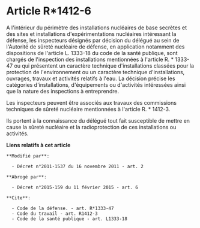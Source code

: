 # Article R*1412-6

A l'intérieur du périmètre des installations nucléaires de base secrètes et des sites et installations d'expérimentations
nucléaires intéressant la défense, les inspecteurs désignés par décision du délégué au sein de l'Autorité de sûreté nucléaire
de défense, en application notamment des dispositions de l'article L. 1333-18 du code de la santé publique, sont chargés de
l'inspection des installations mentionnées à l'article R. * 1333-47 ou qui présentent un caractère technique d'installations
classées pour la protection de l'environnement ou un caractère technique d'installations, ouvrages, travaux et activités
relatifs à l'eau. La décision précise les catégories d'installations, d'équipements ou d'activités intéressées ainsi que la
nature des inspections à entreprendre. 

Les inspecteurs peuvent être associés aux travaux des commissions techniques de sûreté nucléaire mentionnées à l'article R. *
1412-3. 

Ils portent à la connaissance du délégué tout fait susceptible de mettre en cause la sûreté nucléaire et la radioprotection
de ces installations ou activités.

**Liens relatifs à cet article**

	**Modifié par**:

	  - Décret n°2011-1537 du 16 novembre 2011 - art. 2

	**Abrogé par**:

	  - Décret n°2015-159 du 11 février 2015 - art. 6

	**Cite**:

	  - Code de la défense. - art. R*1333-47
	  - Code du travail - art. R1412-3
	  - Code de la santé publique - art. L1333-18

